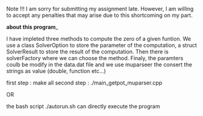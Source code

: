 Note !!! 
I am sorry for submitting my assignment late. However, I am willing to accept any penalties that may arise due to this shortcoming on my part.


______________about this program_______________


I have impleted three methods to compute the zero of a given funtion. 
We use a class SolverOption to store the parameter of the computation, a struct SolverResult to store the result of the computation. Then there is solverFactory where we can choose the method. Finaly, the paramters coulb be modify in the data.dat file and we use muparseer the consert the strings as value (double, function etc...) 




first step : make all
second step : ./main_getpot_muparser.cpp

OR

the bash script ./autorun.sh can directly execute the program

